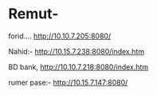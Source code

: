 # Remut-




forid.... http://10.10.7.205:8080/

Nahid:- http://10.15.7.238:8080/index.htm


BD bank, http://10.10.7.218:8080/index.htm

rumer pase:- http://10.15.7.147:8080/


